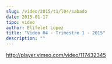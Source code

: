 ```yaml
---
slug: /video/2015/t1/l04/sabado
date: 2015-01-17
tipo: video
author: Elifelet Lopez
title: "Video 04 - Trimestre 1 - 2015"
description: ""
---
```


http://player.vimeo.com/video/117432345
